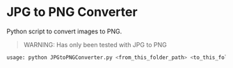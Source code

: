 # JPG to PNG Converter

Python script to convert images to PNG.
> WARNING: Has only been tested with JPG to PNG

```Bash
usage: python JPGtoPNGConverter.py <from_this_folder_path> <to_this_folder_path>
```
